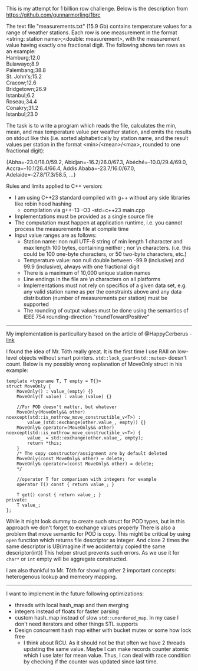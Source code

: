 This is my attempt for 1 billion row challenge.
Below is the description from https://github.com/gunnarmorling/1brc

The text file "measurements.txt" (15.9 Gb) contains temperature values for a range of weather stations. 
Each row is one measurement in the format <string: station name>;<double: measurement>, 
with the measurement value having exactly one fractional digit. The following shows ten rows as an example:\
Hamburg;12.0\
Bulawayo;8.9\
Palembang;38.8\
St. John's;15.2\
Cracow;12.6\
Bridgetown;26.9\
Istanbul;6.2\
Roseau;34.4\
Conakry;31.2\
Istanbul;23.0

The task is to write a program which reads the file, calculates the min, mean, and max temperature value per weather station, 
and emits the results on stdout like this 
(i.e. sorted alphabetically by station name, and the result values per station in the format \<min\>/\<mean\>/\<max\>, rounded to one fractional digit):

{Abha=-23.0/18.0/59.2, Abidjan=-16.2/26.0/67.3, Abéché=-10.0/29.4/69.0, Accra=-10.1/26.4/66.4, Addis Ababa=-23.7/16.0/67.0, Adelaide=-27.8/17.3/58.5, ...}

Rules and limits applied to C++ version:
* I am using C++23 standard compiled with g++ without any side libraries like robin hood hashing
  * compilation via g++-13 -O3 -std=c++23 main.cpp
* Implementations must be provided as a single source file
* The computation must happen at application runtime, i.e. you cannot process the measurements file at compile time
* Input value ranges are as follows:
  * Station name: non null UTF-8 string of min length 1 character and max length 100 bytes, containing neither ; nor \n characters. (i.e. this could be 100 one-byte characters, or 50 two-byte characters, etc.)
  * Temperature value: non null double between -99.9 (inclusive) and 99.9 (inclusive), always with one fractional digit
  * There is a maximum of 10,000 unique station names
  * Line endings in the file are \n characters on all platforms
  * Implementations must not rely on specifics of a given data set, e.g. any valid station name as per the constraints above and any data distribution (number of measurements per station) must be supported
  * The rounding of output values must be done using the semantics of IEEE 754 rounding-direction "roundTowardPositive"
 
---

My implementation is particullary based on the article of @HappyCerberus - [link](https://simontoth.substack.com/p/daily-bite-of-c-optimizing-code-to)

I found the idea of Mr. Tóth really great. It is the first time I use RAII on low-level objects without smart pointers. `std::lock_guard<std::mutex>` doesn't count.
Below is my possibly wrong explanation of MoveOnly struct in his example:
```
template <typename T, T empty = T{}>
struct MoveOnly {
	MoveOnly() : value_(empty) {}
	MoveOnly(T value) : value_(value) {}
	
	//For POD doesn't matter, but whatever
	MoveOnly(MoveOnly&& other) noexcept(std::is_nothrow_move_constructible_v<T>) :
		value_(std::exchange(other.value_, empty)) {}
	MoveOnly& operator=(MoveOnly&& other) noexcept(std::is_nothrow_move_constructible_v<T>) {
		value_ = std::exchange(other.value_, empty);
		return *this;
	}
	/* The copy constructor/assignment are by default deleted
	MoveOnly(const MoveOnly& other) = delete;
	MoveOnly& operator=(const MoveOnly& other) = delete;
	*/
	
	//operator T for comparison with integers for example
	operator T() const { return value_; }
	
	T get() const { return value_; }
private:
	T value_;
};
```
While it might look dummy to create such struct for POD types, but in this approach we don't forget to exchange values properly
There is also a problem that move semantic for POD is copy.
This might be critical by using `open` function which returns file descriptor as integer. 
And close 2 times the same descriptor is UB(imagine if we accidentaly copied the same descriptor(int))
This helper struct prevents such errors. As we use it for `char*` or `int` empty will be aggregate constructed. 


I am also thankful to Mr. Tóth for showing other 2 important concepts: heterogenous lookup and memeory mapping.

---

I want to implement in the future following optimizations:
* threads with local hash_map and then merging
* integers instead of floats for faster parsing
* custom hash_map instead of slow `std::unordered_map`. In my case I don't need iterators and other things STL supports
* Design concurrent hash map either with bucket mutex or some how lock free 
  * I think about RCU. As it should not be that often we have 2 threads updating the same value. Maybe I can make records counter atomic which I use later for mean value. Thus, I can deal with race condition by checking if the counter was updated since last time.
